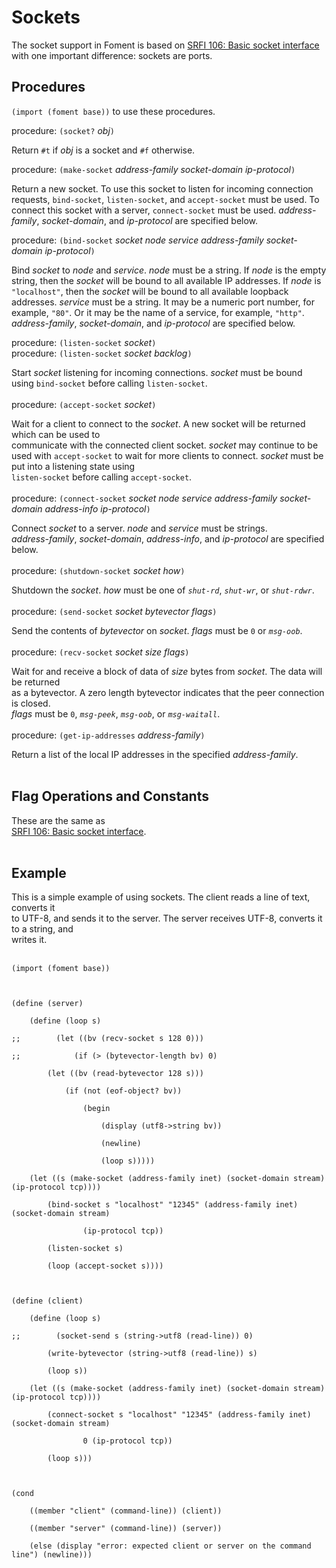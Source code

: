 # Sockets #

The socket support in Foment is based on
[SRFI 106: Basic socket interface](http://srfi.schemers.org/srfi-106/srfi-106.html) with one
important difference: sockets are ports.

## Procedures ##

`(import (foment base))` to use these procedures.

procedure: `(socket?` _obj_`)`

Return `#t` if _obj_ is a socket and `#f` otherwise.

procedure: `(make-socket` _address-family_ _socket-domain_ _ip-protocol_`)`

Return a new socket. To use this socket to listen for incoming connection requests, `bind-socket`,
`listen-socket`, and `accept-socket` must be used. To connect this socket with a server,
`connect-socket` must be used.
_address-family_, _socket-domain_, and _ip-protocol_ are specified below.

procedure: `(bind-socket` _socket_ _node_ _service_ _address-family_ _socket-domain_
_ip-protocol_`)`

Bind _socket_ to _node_ and _service_. _node_ must be a string. If _node_ is the empty string,
then the _socket_ will be bound to all available IP addresses. If _node_ is `"localhost"`, then
the _socket_ will be bound to all available loopback addresses. _service_ must be a string. It
may be a numeric port number, for example, `"80"`. Or it may be the name of a service, for
example, `"http"`.
_address-family_, _socket-domain_, and _ip-protocol_ are specified below.

procedure: `(listen-socket` _socket_`)`
<br>procedure: <code>(listen-socket</code> <i>socket</i> <i>backlog</i><code>)</code>

Start <i>socket</i> listening for incoming connections. <i>socket</i> must be bound using <code>bind-socket</code>
before calling <code>listen-socket</code>.<br>
<br>
procedure: <code>(accept-socket</code> <i>socket</i><code>)</code>

Wait for a client to connect to the <i>socket</i>. A new socket will be returned which can be used to<br>
communicate with the connected client socket. <i>socket</i> may continue to be used with <code>accept-socket</code>
to wait for more clients to connect. <i>socket</i> must be put into a listening state using<br>
<code>listen-socket</code> before calling <code>accept-socket</code>.<br>
<br>
procedure: <code>(connect-socket</code> <i>socket</i> <i>node</i> <i>service</i> <i>address-family</i> <i>socket-domain</i>
<i>address-info</i> <i>ip-protocol</i><code>)</code>

Connect <i>socket</i> to a server. <i>node</i> and <i>service</i> must be strings.<br>
<i>address-family</i>, <i>socket-domain</i>, <i>address-info</i>, and <i>ip-protocol</i> are specified below.<br>
<br>
procedure: <code>(shutdown-socket</code> <i>socket</i> <i>how</i><code>)</code>

Shutdown the <i>socket</i>. <i>how</i> must be one of <code>*shut-rd*</code>, <code>*shut-wr*</code>, or <code>*shut-rdwr*</code>.<br>
<br>
procedure: <code>(send-socket</code> <i>socket</i> <i>bytevector</i> <i>flags</i><code>)</code>

Send the contents of <i>bytevector</i> on <i>socket</i>. <i>flags</i> must be <code>0</code> or <code>*msg-oob*</code>.<br>
<br>
procedure: <code>(recv-socket</code> <i>socket</i> <i>size</i> <i>flags</i><code>)</code>

Wait for and receive a block of data of <i>size</i> bytes from <i>socket</i>. The data will be returned<br>
as a bytevector. A zero length bytevector indicates that the peer connection is closed.<br>
<i>flags</i> must be <code>0</code>, <code>*msg-peek*</code>, <code>*msg-oob*</code>, or <code>*msg-waitall*</code>.<br>
<br>
procedure: <code>(get-ip-addresses</code> <i>address-family</i><code>)</code>

Return a list of the local IP addresses in the specified <i>address-family</i>.<br>
<br>
<h2>Flag Operations and Constants</h2>

These are the same as<br>
<a href='http://srfi.schemers.org/srfi-106/srfi-106.html'>SRFI 106: Basic socket interface</a>.<br>
<br>
<h2>Example</h2>

This is a simple example of using sockets. The client reads a line of text, converts it<br>
to UTF-8, and sends it to the server. The server receives UTF-8, converts it to a string, and<br>
writes it.<br>
<br>
<pre><code>(import (foment base))<br>
<br>
(define (server)<br>
    (define (loop s)<br>
;;        (let ((bv (recv-socket s 128 0)))<br>
;;            (if (&gt; (bytevector-length bv) 0)<br>
        (let ((bv (read-bytevector 128 s)))<br>
            (if (not (eof-object? bv))<br>
                (begin<br>
                    (display (utf8-&gt;string bv))<br>
                    (newline)<br>
                    (loop s)))))<br>
    (let ((s (make-socket (address-family inet) (socket-domain stream) (ip-protocol tcp))))<br>
        (bind-socket s "localhost" "12345" (address-family inet) (socket-domain stream)<br>
                (ip-protocol tcp))<br>
        (listen-socket s)<br>
        (loop (accept-socket s))))<br>
<br>
(define (client)<br>
    (define (loop s)<br>
;;        (socket-send s (string-&gt;utf8 (read-line)) 0)<br>
        (write-bytevector (string-&gt;utf8 (read-line)) s)<br>
        (loop s))<br>
    (let ((s (make-socket (address-family inet) (socket-domain stream) (ip-protocol tcp))))<br>
        (connect-socket s "localhost" "12345" (address-family inet) (socket-domain stream)<br>
                0 (ip-protocol tcp))<br>
        (loop s)))<br>
<br>
(cond<br>
    ((member "client" (command-line)) (client))<br>
    ((member "server" (command-line)) (server))<br>
    (else (display "error: expected client or server on the command line") (newline)))<br>
</code></pre>
